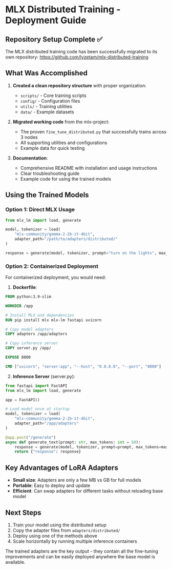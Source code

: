 # MLX Distributed Training - Deployment Guide

## Repository Setup Complete ✅

The MLX distributed training code has been successfully migrated to its own repository:
https://github.com/lyzetam/mlx-distributed-training

## What Was Accomplished

1. **Created a clean repository structure** with proper organization:
   - `scripts/` - Core training scripts
   - `config/` - Configuration files
   - `utils/` - Training utilities
   - `data/` - Example datasets

2. **Migrated working code** from the mlx-project:
   - The proven `fine_tune_distributed.py` that successfully trains across 3 nodes
   - All supporting utilities and configurations
   - Example data for quick testing

3. **Documentation**:
   - Comprehensive README with installation and usage instructions
   - Clear troubleshooting guide
   - Example code for using the trained models

## Using the Trained Models

### Option 1: Direct MLX Usage
```python
from mlx_lm import load, generate

model, tokenizer = load(
    "mlx-community/gemma-2-2b-it-4bit",
    adapter_path="/path/to/adapters/distributed/"
)

response = generate(model, tokenizer, prompt="turn on the lights", max_tokens=50)
```

### Option 2: Containerized Deployment

For containerized deployment, you would need:

1. **Dockerfile**:
```dockerfile
FROM python:3.9-slim

WORKDIR /app

# Install MLX and dependencies
RUN pip install mlx mlx-lm fastapi uvicorn

# Copy model adapters
COPY adapters /app/adapters

# Copy inference server
COPY server.py /app/

EXPOSE 8000

CMD ["uvicorn", "server:app", "--host", "0.0.0.0", "--port", "8000"]
```

2. **Inference Server** (server.py):
```python
from fastapi import FastAPI
from mlx_lm import load, generate

app = FastAPI()

# Load model once at startup
model, tokenizer = load(
    "mlx-community/gemma-2-2b-it-4bit",
    adapter_path="/app/adapters"
)

@app.post("/generate")
async def generate_text(prompt: str, max_tokens: int = 50):
    response = generate(model, tokenizer, prompt=prompt, max_tokens=max_tokens)
    return {"response": response}
```

## Key Advantages of LoRA Adapters

- **Small size**: Adapters are only a few MB vs GB for full models
- **Portable**: Easy to deploy and update
- **Efficient**: Can swap adapters for different tasks without reloading base model

## Next Steps

1. Train your model using the distributed setup
2. Copy the adapter files from `adapters/distributed/`
3. Deploy using one of the methods above
4. Scale horizontally by running multiple inference containers

The trained adapters are the key output - they contain all the fine-tuning improvements and can be easily deployed anywhere the base model is available.
